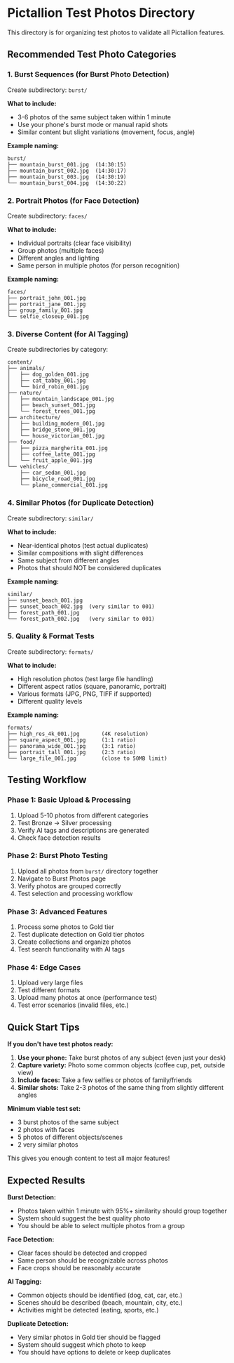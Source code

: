 # Pictallion Test Photos Directory

This directory is for organizing test photos to validate all Pictallion features.

## Recommended Test Photo Categories

### 1. Burst Sequences (for Burst Photo Detection)
Create subdirectory: `burst/`

**What to include:**
- 3-6 photos of the same subject taken within 1 minute
- Use your phone's burst mode or manual rapid shots
- Similar content but slight variations (movement, focus, angle)

**Example naming:**
```
burst/
├── mountain_burst_001.jpg  (14:30:15)
├── mountain_burst_002.jpg  (14:30:17)
├── mountain_burst_003.jpg  (14:30:19)
└── mountain_burst_004.jpg  (14:30:22)
```

### 2. Portrait Photos (for Face Detection)
Create subdirectory: `faces/`

**What to include:**
- Individual portraits (clear face visibility)
- Group photos (multiple faces)
- Different angles and lighting
- Same person in multiple photos (for person recognition)

**Example naming:**
```
faces/
├── portrait_john_001.jpg
├── portrait_jane_001.jpg
├── group_family_001.jpg
└── selfie_closeup_001.jpg
```

### 3. Diverse Content (for AI Tagging)
Create subdirectories by category:

```
content/
├── animals/
│   ├── dog_golden_001.jpg
│   ├── cat_tabby_001.jpg
│   └── bird_robin_001.jpg
├── nature/
│   ├── mountain_landscape_001.jpg
│   ├── beach_sunset_001.jpg
│   └── forest_trees_001.jpg
├── architecture/
│   ├── building_modern_001.jpg
│   ├── bridge_stone_001.jpg
│   └── house_victorian_001.jpg
├── food/
│   ├── pizza_margherita_001.jpg
│   ├── coffee_latte_001.jpg
│   └── fruit_apple_001.jpg
└── vehicles/
    ├── car_sedan_001.jpg
    ├── bicycle_road_001.jpg
    └── plane_commercial_001.jpg
```

### 4. Similar Photos (for Duplicate Detection)
Create subdirectory: `similar/`

**What to include:**
- Near-identical photos (test actual duplicates)
- Similar compositions with slight differences
- Same subject from different angles
- Photos that should NOT be considered duplicates

**Example naming:**
```
similar/
├── sunset_beach_001.jpg
├── sunset_beach_002.jpg  (very similar to 001)
├── forest_path_001.jpg
└── forest_path_002.jpg   (very similar to 001)
```

### 5. Quality & Format Tests
Create subdirectory: `formats/`

**What to include:**
- High resolution photos (test large file handling)
- Different aspect ratios (square, panoramic, portrait)
- Various formats (JPG, PNG, TIFF if supported)
- Different quality levels

**Example naming:**
```
formats/
├── high_res_4k_001.jpg       (4K resolution)
├── square_aspect_001.jpg     (1:1 ratio)
├── panorama_wide_001.jpg     (3:1 ratio)
├── portrait_tall_001.jpg     (2:3 ratio)
└── large_file_001.jpg        (close to 50MB limit)
```

## Testing Workflow

### Phase 1: Basic Upload & Processing
1. Upload 5-10 photos from different categories
2. Test Bronze → Silver processing
3. Verify AI tags and descriptions are generated
4. Check face detection results

### Phase 2: Burst Photo Testing
1. Upload all photos from `burst/` directory together
2. Navigate to Burst Photos page
3. Verify photos are grouped correctly
4. Test selection and processing workflow

### Phase 3: Advanced Features
1. Process some photos to Gold tier
2. Test duplicate detection on Gold tier photos
3. Create collections and organize photos
4. Test search functionality with AI tags

### Phase 4: Edge Cases
1. Upload very large files
2. Test different formats
3. Upload many photos at once (performance test)
4. Test error scenarios (invalid files, etc.)

## Quick Start Tips

**If you don't have test photos ready:**

1. **Use your phone:** Take burst photos of any subject (even just your desk)
2. **Capture variety:** Photo some common objects (coffee cup, pet, outside view)
3. **Include faces:** Take a few selfies or photos of family/friends
4. **Similar shots:** Take 2-3 photos of the same thing from slightly different angles

**Minimum viable test set:**
- 3 burst photos of the same subject
- 2 photos with faces
- 5 photos of different objects/scenes
- 2 very similar photos

This gives you enough content to test all major features!

## Expected Results

**Burst Detection:**
- Photos taken within 1 minute with 95%+ similarity should group together
- System should suggest the best quality photo
- You should be able to select multiple photos from a group

**Face Detection:**
- Clear faces should be detected and cropped
- Same person should be recognizable across photos
- Face crops should be reasonably accurate

**AI Tagging:**
- Common objects should be identified (dog, cat, car, etc.)
- Scenes should be described (beach, mountain, city, etc.)
- Activities might be detected (eating, sports, etc.)

**Duplicate Detection:**
- Very similar photos in Gold tier should be flagged
- System should suggest which photo to keep
- You should have options to delete or keep duplicates